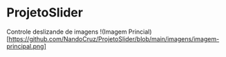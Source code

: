 # ProjetoSlider
 Controle deslizande de imagens
 !(Imagem Princial)[https://github.com/NandoCruz/ProjetoSlider/blob/main/imagens/imagem-principal.png]
